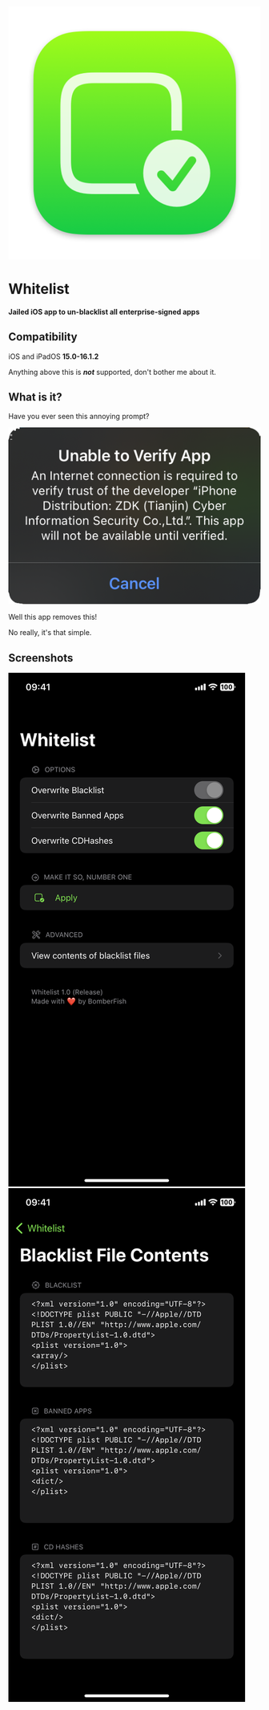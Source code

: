 ![Whitelist Icon](./img/icon.png)
# Whitelist
#### Jailed iOS app to un-blacklist all enterprise-signed apps

## Compatibility
iOS and iPadOS **15.0-16.1.2**

Anything above this is ***not*** supported, don't bother me about it.

## What is it?
Have you ever seen this annoying prompt?

![Whitelist Icon](./img/blacklist.png)

Well this app removes this!

No really, it's that simple.

## Screenshots
![Home screen](./img/screen1.png)
![Files screen](./img/screen2.png)
